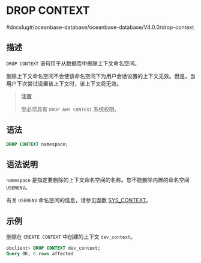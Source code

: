 DROP CONTEXT 
=================================
#docslug#/oceanbase-database/oceanbase-database/V4.0.0/drop-context


描述 
-----------------------

`DROP CONTEXT` 语句用于从数据库中删除上下文命名空间。

删除上下文命名空间不会使该命名空间下为用户会话设置的上下文无效。但是，当用户下次尝试设置该上下文时，该上下文将无效。
>**注意**
>
>您必须具有 `DROP ANY CONTEXT` 系统权限。

语法 
-----------------------

```sql
DROP CONTEXT namespace;
```



语法说明 
-------------------------

`namespace` 是指定要删除的上下文命名空间的名称。您不能删除内置的命名空间 `USERENV`。

有关 `USERENV` 命名空间的信息，请参见函数 [SYS_CONTEXT](../../5.functions-2/2.single-row-functions/9.environment-and-identifier-functions/1.LNNVL-1-2.md)。

示例 
-----------------------

删除在 `CREATE CONTEXT` 中创建的上下文 `dev_context`。

```sql
obclient> DROP CONTEXT dev_context;
Query OK, 0 rows affected
```


